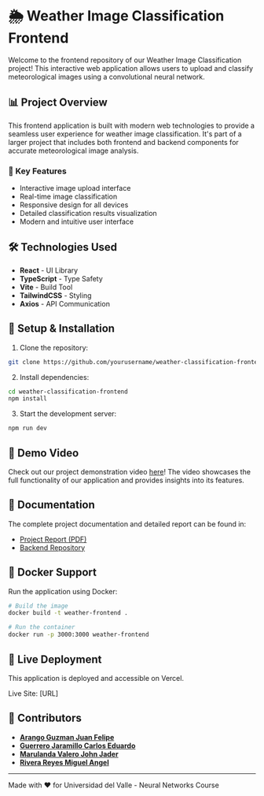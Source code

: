 
# 🌦️ Weather Image Classification Frontend

Welcome to the frontend repository of our Weather Image Classification project! This interactive web application allows users to upload and classify meteorological images using a convolutional neural network.

## 📊 Project Overview

This frontend application is built with modern web technologies to provide a seamless user experience for weather image classification. It's part of a larger project that includes both frontend and backend components for accurate meteorological image analysis.

### 🚀 Key Features

- Interactive image upload interface
- Real-time image classification
- Responsive design for all devices
- Detailed classification results visualization
- Modern and intuitive user interface

## 🛠️ Technologies Used

- **React** - UI Library
- **TypeScript** - Type Safety
- **Vite** - Build Tool
- **TailwindCSS** - Styling
- **Axios** - API Communication

## 🔧 Setup & Installation

1. Clone the repository:
```bash
git clone https://github.com/yourusername/weather-classification-frontend.git
```

2. Install dependencies:
```bash
cd weather-classification-frontend
npm install
```

3. Start the development server:
```bash
npm run dev
```

## 🎥 Demo Video

Check out our project demonstration video [here](video-link)! The video showcases the full functionality of our application and provides insights into its features.

## 📝 Documentation

The complete project documentation and detailed report can be found in:
- [Project Report (PDF)](https://docs.google.com/document/d/10U-kktKWC5EB4KLxGytVVu6gyYVuLawf7wcvzxDWSBo/edit?usp=sharing)
- [Backend Repository](https://github.com/JohnMarulanda/MLServiceCloud-Backend)

## 🐳 Docker Support

Run the application using Docker:

```bash
# Build the image
docker build -t weather-frontend .

# Run the container
docker run -p 3000:3000 weather-frontend
```
## 🚀 Live Deployment
This application is deployed and accessible on Vercel.

Live Site: [URL]

## 👥 Contributors

- [**Arango Guzman Juan Felipe**](https://github.com/JuanArango30)
- [**Guerrero Jaramillo Carlos Eduardo**](https://github.com/ClusterMax)
- [**Marulanda Valero John Jader**](https://github.com/JohnMarulanda)
- [**Rivera Reyes Miguel Angel**](https://github.com/BitzKort)

---
Made with ❤️ for Universidad del Valle - Neural Networks Course

